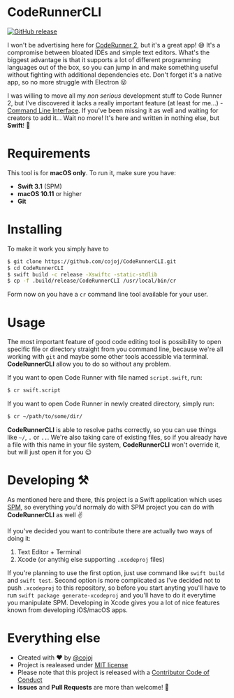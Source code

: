 # CodeRunnerCLI

[![GitHub release](https://img.shields.io/github/release/cojoj/CodeRunnerCLI.svg)](https://github.com/cojoj/CodeRunnerCLI/releases/latests)

I won't be advertising here for [CodeRunner 2](https://coderunnerapp.com), but it's a great app! 😅
It's a compromise between bloated IDEs and simple text editors. What's the biggest advantage is that it supports a lot of different programming languages out of the box, so you can jump in and make something useful without fighting with additional dependencies etc. Don't forget it's a native app, so no more struggle with Electron 😜

I was willing to move all my _non serious_ development stuff to Code Runner 2, but I've discovered it lacks a really important feature (at least for me...) - [Command Line Interface](https://en.wikipedia.org/wiki/Command-line_interface).
If you've been missing it as well and waiting for creators to add it...
Wait no more! It's here and written in nothing else, but **Swift**! 🙌

# Requirements

This tool is for **macOS only**. To run it, make sure you have:
+ **Swift 3.1** (SPM)
+ **macOS 10.11** or higher
+ **Git**

# Installing

To make it work you simply have to

```bash
$ git clone https://github.com/cojoj/CodeRunnerCLI.git
$ cd CodeRunnerCLI
$ swift build -c release -Xswiftc -static-stdlib
$ cp -f .build/release/CodeRunnerCLI /usr/local/bin/cr
```

Form now on you have a `cr` command line tool available for your user.

# Usage

The most important feature of good code editing tool is possibility to open specific file or directory straight from you command line, because we're all working with `git` and maybe some other tools accessible via terminal. 
**CodeRunnerCLI** allow you to do so without any problem.

If you want to open Code Runner with file named `script.swift`, run:
```bash
$ cr swift.script
```

If you want to open Code Runner in newly created directory, simply run:
```bash
$ cr ~/path/to/some/dir/
```

**CodeRunnerCLI** is able to resolve paths correctly, so you can use things like `~/`, `.` or `..`. We're also taking care of existing files, so if you already have a file with this name in your file system, **CodeRunnerCLI** won't override it, but will just open it for you 😉

# Developing ⚒

As mentioned here and there, this project is a Swift application which uses [SPM](https://swift.org/package-manager/), so everything you'd normaly do with SPM project you can do with **CodeRunnerCLI** as well ✌️

If you've decided you want to contribute there are actually two ways of doing it:
1. Text Editor + Terminal
2. Xcode (or anythig else supporting `.xcodeproj` files)

If you're planning to use the first option, just use command like `swift build` and `swift test`. Second option is more complicated as I've decided not to push `.xcodeproj` to this repository, so before you start anyting you'll have to run `swift package generate-xcodeproj` and you'll have to do it everytime you manipulate SPM. Developing in Xcode gives you a lot of nice features known from developing iOS/macOS apps.

# Everything else

+ Created with ❤️ by [@cojoj](https://twitter.com/cojoj)
+ Project is realeased under [MIT license](LICENSE.md)
+ Please note that this project is released with a [Contributor Code of Conduct](CONDUCT.md)
+ **Issues** and **Pull Requests** are more than welcome! 🌸
